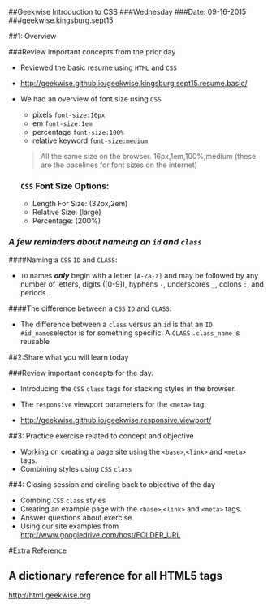 ##Geekwise Introduction to CSS
###Wednesday
###Date: 09-16-2015
###geekwise.kingsburg.sept15

##1: Overview

###Review important concepts from the prior day
* Reviewed the basic resume using `HTML` and `CSS`
* <http://geekwise.github.io/geekwise.kingsburg.sept15.resume.basic/>
* We had an overview of font size using `CSS`
	* pixels `font-size:16px`
	* em `font-size:1em`
	* percentage `font-size:100%`
	* relative keyword `font-size:medium` 

	> All the same size on the browser.
	> 16px,1em,100%,medium (these are the baselines for font sizes on the internet)

	### `CSS` Font Size Options:
	*  Length For Size: (32px,2em)
	*  Relative Size: (large)
	* Percentage: (200%)

### _A few reminders about nameing an `id` and `class`_


####Naming a `CSS` `ID` and `CLASS`:
* `ID` names **_only_** begin with a letter `[A-Za-z]` and may be followed by any number of letters, digits ([0-9]), hyphens `-`, underscores `_`, colons `:`, and periods `.`

####The difference between a `CSS` `ID` and `CLASS`:
* The difference between a `class` versus an `id` is that an `ID` `#id_name`selector is for something specific. A `CLASS` `.class_name` is reusable


##2:Share what you will learn today

###Review important concepts for the day.

* Introducing the `CSS` `class` tags for stacking styles in the browser.

* The `responsive` viewport parameters for the `<meta>` tag.

* <http://geekwise.github.io/geekwise.responsive.viewport/>

##3: Practice exercise related to concept and objective
* Working on creating a page site using the `<base>`,`<link>` and `<meta>` tags.
* Combining styles using `CSS` `class`
 
##4: Closing session and circling back to objective of the day
* Combing `CSS` `class` styles
* Creating an example page with the `<base>`,`<link>` and `<meta>` tags.
* Answer questions about exercise
* Using our site examples from <http://www.googledrive.com/host/FOLDER_URL>

#Extra Reference
## A dictionary reference for all HTML5 tags
<http://html.geekwise.org>
